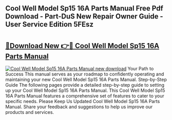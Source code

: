 ## Cool Well Model Sp15 16A Parts Manual Free Pdf Download - Part-DuS New Repair Owner Guide - User Service Edition 5FEsz

# <h2><a href="http://bc32207.oget.top/?id=Cool+Well+Model+Sp15+16A+Parts+Manual">🔗Download New 👉🔴 Cool Well Model Sp15 16A Parts Manual</a></h2>

[![Cool Well Model Sp15 16A Parts Manual new download](https://i.imgur.com/5g1atiW.png)](http://bc32207.oget.top/?id=Cool+Well+Model+Sp15+16A+Parts+Manual)
Your Path to Success This manual serves as your roadmap to confidently operating and maintaining your new Cool Well Model Sp15 16A Parts Manual. Step-by-Step Guide The following pages provide a detailed step-by-step guide to setting up your Cool Well Model Sp15 16A Parts Manual. This Cool Well Model Sp15 16A Parts Manual features a comprehensive set of features to cater to your specific needs. Please Keep Us Updated Cool Well Model Sp15 16A Parts Manual. Share your feedback and suggestions to help us improve our products and services.
